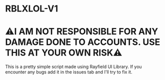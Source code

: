 # RBLXLOL-V1
# ⚠I AM NOT RESPONSIBLE FOR ANY DAMAGE DONE TO ACCOUNTS. USE THIS AT YOUR OWN RISK⚠
This is a pretty simple script made using Rayfield UI Library.
If you encounter any bugs add it in the issues tab and I'll try to fix it.
